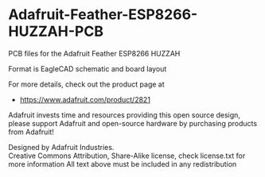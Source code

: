 # Adafruit-Feather-ESP8266-HUZZAH-PCB
PCB files for the Adafruit Feather ESP8266 HUZZAH

Format is EagleCAD schematic and board layout

For more details, check out the product page at

  * https://www.adafruit.com/product/2821

Adafruit invests time and resources providing this open source design, 
please support Adafruit and open-source hardware by purchasing 
products from Adafruit!

Designed by Adafruit Industries.  
Creative Commons Attribution, Share-Alike license, check license.txt for more information
All text above must be included in any redistribution